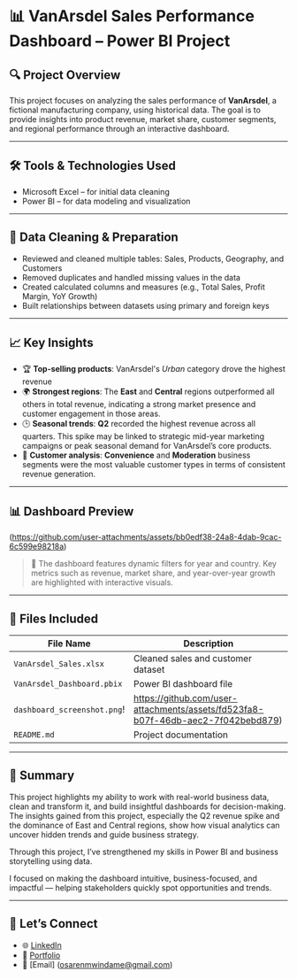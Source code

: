 # 📊 VanArsdel Sales Performance Dashboard – Power BI Project

## 🔍 Project Overview

This project focuses on analyzing the sales performance of **VanArsdel**, a fictional manufacturing company, using historical data. The goal is to provide insights into product revenue, market share, customer segments, and regional performance through an interactive dashboard.

---

## 🛠️ Tools & Technologies Used

- Microsoft Excel – for initial data cleaning
- Power BI – for data modeling and visualization

---

## 🧹 Data Cleaning & Preparation

- Reviewed and cleaned multiple tables: Sales, Products, Geography, and Customers
- Removed duplicates and handled missing values in the data
- Created calculated columns and measures (e.g., Total Sales, Profit Margin, YoY Growth)
- Built relationships between datasets using primary and foreign keys

---

## 📈 Key Insights

- 🏆 **Top-selling products**: VanArsdel's *Urban* category drove the highest revenue
- 🌍 **Strongest regions**: The **East** and **Central** regions outperformed all others in total revenue, indicating a strong market presence and customer engagement in those areas.
- 🕒 **Seasonal trends**: **Q2** recorded the highest revenue across all quarters. This spike may be linked to strategic mid-year marketing campaigns or peak seasonal demand for VanArsdel’s core products.
- 🎯 **Customer analysis**:  **Convenience** and **Moderation** business segments were the most valuable customer types in terms of consistent revenue generation.

---

## 📊 Dashboard Preview
(https://github.com/user-attachments/assets/bb0edf38-24a8-4dab-9cac-6c599e98218a)

> 🎯 The dashboard features dynamic filters for year and country. Key metrics such as revenue, market share, and year-over-year growth are highlighted with interactive visuals.

---

## 📁 Files Included

| File Name                   | Description                          |
|----------------------------|--------------------------------------|
| `VanArsdel_Sales.xlsx`     | Cleaned sales and customer dataset   |
| `VanArsdel_Dashboard.pbix` | Power BI dashboard file              |
| `dashboard_screenshot.png`!| https://github.com/user-attachments/assets/fd523fa8-b07f-46db-aec2-7f042bebd879)|
| `README.md`                | Project documentation                |

---

## 💬 Summary

This project highlights my ability to work with real-world business data, clean and transform it, and build insightful dashboards for decision-making. The insights gained from this project, especially the Q2 revenue spike and the dominance of East and Central regions, show how visual analytics can uncover hidden trends and guide business strategy.

Through this project, I’ve strengthened my skills in Power BI and business storytelling using data.

I focused on making the dashboard intuitive, business-focused, and impactful — helping stakeholders quickly spot opportunities and trends.

---

## 📌 Let’s Connect

- 🌐 [LinkedIn](www.linkedin.com/in/emwindosa-osarenmwinda-52428a14a)
- 📁 [Portfolio](https://yourportfolio.com)
- 📧 [Email] (osarenmwindame@gmail.com)
